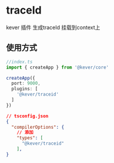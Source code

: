 # traceId
kever 插件 生成traceId 挂载到context上

## 使用方式

```ts
//index.ts
import { createApp } from '@kever/core'

createApp({
  port: 9000,
  plugins: [
    '@kever/traceid'
  ]
})
```

```json
// tsconfig.json
{
  "compilerOptions": {
    // 添加
    "types": [
      "@kever/traceid"
    ],
}

```